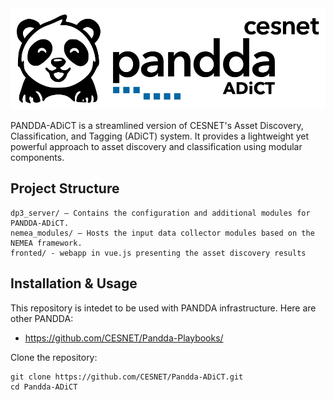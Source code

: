 <div align="center">
<picture>
  <source srcset="https://raw.githubusercontent.com/CESNET/Pandda-ADiCT/refs/heads/main/img/logo_horizontal_white.svg" media="(prefers-color-scheme: dark)">
  <img src="https://raw.githubusercontent.com/CESNET/Pandda-ADiCT/refs/heads/main/img/logo_horizontal_black.svg">
</picture>
</div>

PANDDA-ADiCT is a streamlined version of CESNET's Asset Discovery, Classification, and Tagging (ADiCT) system. It provides a lightweight yet powerful approach to asset discovery and classification using modular components.

## Project Structure
```
dp3_server/ – Contains the configuration and additional modules for PANDDA-ADiCT.
nemea_modules/ – Hosts the input data collector modules based on the NEMEA framework.
fronted/ - webapp in vue.js presenting the asset discovery results 
```

##  Installation & Usage
This repository is intedet to be used with PANDDA infrastructure. Here are other PANDDA:
* https://github.com/CESNET/Pandda-Playbooks/

Clone the repository:
```
git clone https://github.com/CESNET/Pandda-ADiCT.git
cd Pandda-ADiCT
```